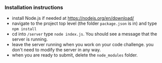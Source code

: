 ### Installation instructions

* install Node.js if needed at https://nodejs.org/en/download/
* navigate to the project top level (the folder `package.json` is in) and type `npm install`
* cd into `/server` type `node index.js`. You should see a message that the server is running.
* leave the server running when you work on your code challenge. you don't need to modify the server in any way.
* when you are ready to submit, delete the `node_modules` folder.